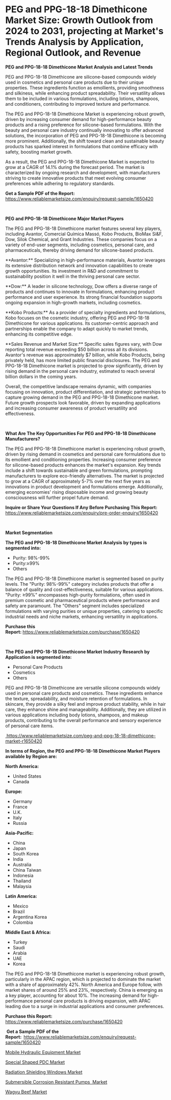 <p><h1>PEG and PPG-18-18 Dimethicone Market Size: Growth Outlook from 2024 to 2031, projecting at Market's Trends Analysis by Application, Regional Outlook, and Revenue</h1></p><p><strong>PEG and PPG-18-18 Dimethicone Market Analysis and Latest Trends</strong></p>
<p><p>PEG and PPG-18-18 Dimethicone are silicone-based compounds widely used in cosmetics and personal care products due to their unique properties. These ingredients function as emollients, providing smoothness and silkiness, while enhancing product spreadability. Their versatility allows them to be included in various formulations, including lotions, shampoos, and conditioners, contributing to improved texture and performance.</p><p>The PEG and PPG-18-18 Dimethicone Market is experiencing robust growth, driven by increasing consumer demand for high-performance beauty products and a rising preference for silicone-based formulations. With the beauty and personal care industry continually innovating to offer advanced solutions, the incorporation of PEG and PPG-18-18 Dimethicone is becoming more prominent. Additionally, the shift toward clean and sustainable beauty products has sparked interest in formulations that combine efficacy with safety, boosting market growth.</p><p>As a result, the PEG and PPG-18-18 Dimethicone Market is expected to grow at a CAGR of 14.1% during the forecast period. The market is characterized by ongoing research and development, with manufacturers striving to create innovative products that meet evolving consumer preferences while adhering to regulatory standards.</p></p>
<p><strong>Get a Sample PDF of the Report:&nbsp;</strong> <a href="https://www.reliablemarketsize.com/enquiry/request-sample/1650420?utm_campaign=1262&utm_medium=2&utm_source=Github&utm_content=ia&utm_term=02102024&utm_id=peg-and-ppg-18-18-dimethicone">https://www.reliablemarketsize.com/enquiry/request-sample/1650420</a></p>
<p>&nbsp;</p>
<p><strong>PEG and PPG-18-18 Dimethicone Major Market Players</strong></p>
<p><p>The PEG and PPG-18-18 Dimethicone market features several key players, including Avantor, Comercial Química Massó, Kobo Products, BioMax Si&F, Dow, Silok Chemical, and Grant Industries. These companies focus on a variety of end-user segments, including cosmetics, personal care, and pharmaceuticals, thereby driving demand for silicone-based products.</p><p>**Avantor:** Specializing in high-performance materials, Avantor leverages its extensive distribution network and innovation capabilities to create growth opportunities. Its investment in R&D and commitment to sustainability position it well in the thriving personal care sector.</p><p>**Dow:** A leader in silicone technology, Dow offers a diverse range of products and continues to innovate in formulations, enhancing product performance and user experience. Its strong financial foundation supports ongoing expansion in high-growth markets, including cosmetics.</p><p>**Kobo Products:** As a provider of specialty ingredients and formulations, Kobo focuses on the cosmetic industry, offering PEG and PPG-18-18 Dimethicone for various applications. Its customer-centric approach and partnerships enable the company to adapt quickly to market trends, enhancing its competitive edge.</p><p>**Sales Revenue and Market Size:** Specific sales figures vary, with Dow reporting total revenue exceeding $50 billion across all its divisions. Avantor's revenue was approximately $7 billion, while Kobo Products, being privately held, has more limited public financial disclosures. The PEG and PPG-18-18 Dimethicone market is projected to grow significantly, driven by rising demand in the personal care industry, estimated to reach several billion dollars in the coming years.</p><p>Overall, the competitive landscape remains dynamic, with companies focusing on innovation, product differentiation, and strategic partnerships to capture growing demand in the PEG and PPG-18-18 Dimethicone market. Future growth prospects look favorable, driven by expanding applications and increasing consumer awareness of product versatility and effectiveness.</p></p>
<p>&nbsp;</p>
<p><strong>What Are The Key Opportunities For PEG and PPG-18-18 Dimethicone Manufacturers?</strong></p>
<p><p>The PEG and PPG-18-18 Dimethicone market is experiencing robust growth, driven by rising demand in cosmetics and personal care formulations due to its emollient and conditioning properties. Increasing consumer preference for silicone-based products enhances the market's expansion. Key trends include a shift towards sustainable and green formulations, prompting manufacturers to explore eco-friendly alternatives. The market is projected to grow at a CAGR of approximately 5-7% over the next five years as innovations in product development and formulations emerge. Additionally, emerging economies' rising disposable income and growing beauty consciousness will further propel future demand.</p></p>
<p><strong>Inquire or Share Your Questions If Any Before Purchasing This Report:</strong> <a href="https://www.reliablemarketsize.com/enquiry/pre-order-enquiry/1650420?utm_campaign=1262&utm_medium=2&utm_source=Github&utm_content=ia&utm_term=02102024&utm_id=peg-and-ppg-18-18-dimethicone">https://www.reliablemarketsize.com/enquiry/pre-order-enquiry/1650420</a></p>
<p>&nbsp;</p>
<p><strong>Market Segmentation</strong></p>
<p><strong>The PEG and PPG-18-18 Dimethicone Market Analysis by types is segmented into:</strong></p>
<p><ul><li>Purity: 98%-99%</li><li>Purity:≥99%</li><li>Others</li></ul></p>
<p><p>The PEG and PPG-18-18 Dimethicone market is segmented based on purity levels. The "Purity: 98%-99%" category includes products that offer a balance of quality and cost-effectiveness, suitable for various applications. "Purity: ≥99%" encompasses high-purity formulations, often used in premium cosmetic and pharmaceutical products where performance and safety are paramount. The "Others" segment includes specialized formulations with varying purities or unique properties, catering to specific industrial needs and niche markets, enhancing versatility in applications.</p></p>
<p><strong>Purchase this Report:&nbsp;</strong><a href="https://www.reliablemarketsize.com/purchase/1650420?utm_campaign=1262&utm_medium=2&utm_source=Github&utm_content=ia&utm_term=02102024&utm_id=peg-and-ppg-18-18-dimethicone">https://www.reliablemarketsize.com/purchase/1650420</a></p>
<p>&nbsp;</p>
<p><strong>The PEG and PPG-18-18 Dimethicone Market Industry Research by Application is segmented into:</strong></p>
<p><ul><li>Personal Care Products</li><li>Cosmetics</li><li>Others</li></ul></p>
<p><p>PEG and PPG-18-18 Dimethicone are versatile silicone compounds widely used in personal care products and cosmetics. These ingredients enhance the texture, spreadability, and moisture retention of formulations. In skincare, they provide a silky feel and improve product stability, while in hair care, they enhance shine and manageability. Additionally, they are utilized in various applications including body lotions, shampoos, and makeup products, contributing to the overall performance and sensory experience of personal care items.</p></p>
<p><a href="https://www.reliablemarketsize.com/peg-and-ppg-18-18-dimethicone-market-r1650420?utm_campaign=1262&utm_medium=2&utm_source=Github&utm_content=ia&utm_term=02102024&utm_id=peg-and-ppg-18-18-dimethicone">&nbsp;https://www.reliablemarketsize.com/peg-and-ppg-18-18-dimethicone-market-r1650420</a></p>
<p><strong>In terms of Region, the PEG and PPG-18-18 Dimethicone Market Players available by Region are:</strong></p>
<p>
    <p> <strong> North America: </strong>
        <ul>
            <li>United States</li>
            <li>Canada</li>
        </ul>
        </p> 
    <p> <strong> Europe: </strong>
        <ul>
            <li>Germany</li>
            <li>France</li>
            <li>U.K.</li>
            <li>Italy</li>
            <li>Russia</li>
        </ul>
        </p> 
    <p> <strong> Asia-Pacific: </strong>
        <ul>
            <li>China</li>
            <li>Japan</li>
            <li>South Korea</li>
            <li>India</li>
            <li>Australia</li>
            <li>China Taiwan</li>
            <li>Indonesia</li>
            <li>Thailand</li>
            <li>Malaysia</li>
        </ul>
        </p> 
    <p> <strong> Latin America: </strong>
        <ul>
            <li>Mexico</li>
            <li>Brazil</li>
            <li>Argentina Korea</li>
            <li>Colombia</li>
        </ul>
        </p> 
    <p> <strong> Middle East & Africa: </strong>
        <ul>
            <li>Turkey</li>
            <li>Saudi</li>
            <li>Arabia</li>
            <li>UAE</li>
            <li>Korea</li>
        </ul>
    </p>
    </p>
<p><p>The PEG and PPG-18-18 Dimethicone market is experiencing robust growth, particularly in the APAC region, which is projected to dominate the market with a share of approximately 42%. North America and Europe follow, with market shares of around 25% and 23%, respectively. China is emerging as a key player, accounting for about 10%. The increasing demand for high-performance personal care products is driving expansion, with APAC leading due to a surge in industrial applications and consumer preferences.</p></p>
<p><strong>Purchase this Report: </strong><a href="https://www.reliablemarketsize.com/purchase/1650420?utm_campaign=1262&utm_medium=2&utm_source=Github&utm_content=ia&utm_term=02102024&utm_id=peg-and-ppg-18-18-dimethicone">https://www.reliablemarketsize.com/purchase/1650420</a></p>
<p>&nbsp;<strong>Get a Sample PDF of the Report:&nbsp;&nbsp;</strong><a href="https://www.reliablemarketsize.com/enquiry/request-sample/1650420?utm_campaign=1262&utm_medium=2&utm_source=Github&utm_content=ia&utm_term=02102024&utm_id=peg-and-ppg-18-18-dimethicone">https://www.reliablemarketsize.com/enquiry/request-sample/1650420</a></p>
<p><strong></strong></p>
<p><p><a href="https://www.linkedin.com/pulse/unlocking-growth-potential-market-strategic-analysis-mobile-83r4e?trackingId=PmKNBa%2BRRdqm9RILQdhA1g%3D%3D&utm_campaign=1262&utm_medium=2&utm_source=Github&utm_content=ia&utm_term=02102024&utm_id=peg-and-ppg-18-18-dimethicone">Mobile Hydraulic Equipment Market</a></p><p><a href="https://issuu.com/reportprime-2/docs/special-shaped-pdc-market-size-2030_fa7476c14d2c1c?utm_campaign=1262&utm_medium=2&utm_source=Github&utm_content=ia&utm_term=02102024&utm_id=peg-and-ppg-18-18-dimethicone">Special Shaped PDC Market</a></p><p><a href="https://www.linkedin.com/pulse/global-radiation-shielding-windows-market-projected-grow-cagr-2tbsf?trackingId=nKXI1LSgThGHKvqkK2BGBA%3D%3D&utm_campaign=1262&utm_medium=2&utm_source=Github&utm_content=ia&utm_term=02102024&utm_id=peg-and-ppg-18-18-dimethicone">Radiation Shielding Windows Market</a></p><p><a href="https://issuu.com/reportprime-2/docs/submersible-corrosion-resistant-pum_82b007edd8f484?utm_campaign=1262&utm_medium=2&utm_source=Github&utm_content=ia&utm_term=02102024&utm_id=peg-and-ppg-18-18-dimethicone">Submersible Corrosion Resistant Pumps  Market</a></p><p><a href="https://www.linkedin.com/pulse/how-regional-markets-adapting-wagyu-beef-market-innovations-iji3f?trackingId=dST4DwHrTceWz2LAiJG%2BUg%3D%3D&utm_campaign=1262&utm_medium=2&utm_source=Github&utm_content=ia&utm_term=02102024&utm_id=peg-and-ppg-18-18-dimethicone">Wagyu Beef Market</a></p></p>
